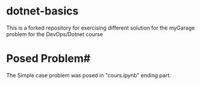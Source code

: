 # dotnet-basics
This is a forked repository for exercising different solution for the myGarage problem for the DevOps/Dotnet course
# Posed Problem#
The Simple case problem was posed in "cours.ipynb" ending part.
